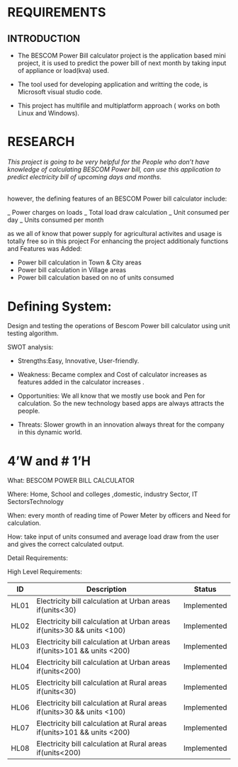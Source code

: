 # REQUIREMENTS

## INTRODUCTION

* The BESCOM Power Bill calculator project is the application based mini project, it is used to predict the power bill of next month by taking input of appliance or load(kva) used. 
* The tool used for developing application and writting  the code,  is Microsoft visual studio code. 

* This project has multifile and multiplatform approach ( works on both Linux and Windows).

# RESEARCH

###### This project is going to be very helpful for the People who don’t have  knowledge of calculating BESCOM Power bill, can use this application to predict electricity bill of upcoming days and months. 
however, the defining features of an BESCOM Power bill calculator include:

_ Power charges on loads
_ Total load draw calculation
_ Unit consumed per day
_ Units consumed per month

as we all of know that power supply for agricultural activites and usage is totally free so in this project 
For enhancing the project additionaly functions and Features was Added:

* Power bill calculation in Town & City areas
* Power bill calculation in Village areas
* Power bill calculation based on no of units consumed


# Defining System:

Design and testing the  operations of  Bescom Power bill calculator using unit testing algorithm.

SWOT analysis:

* Strengths:Easy, Innovative, User-friendly.

* Weakness: Became complex and Cost of calculator increases as features added in the calculator increases .

* Opportunities: We all know that we mostly use book and Pen for calculation. So the new technology based apps are always attracts the people.

* Threats: Slower growth in an innovation always threat for the company in this dynamic world.

# 4’W and # 1’H

What:  BESCOM POWER BILL CALCULATOR

Where: Home, School and colleges ,domestic, industry Sector, IT SectorsTechnology

When:  every month of reading time of Power Meter  by officers and  Need for calculation.

How: take input of units consumed and  average load draw from  the user and gives the correct calculated  output.

Detail Requirements:

High Level Requirements:

| ID	  | Description	                                                              |Status       |  
|-------|---------------------------------------------------------------------------|-------------|
| HL01	| Electricity bill calculation at Urban areas if(units<30)	                | Implemented |
| HL02	| Electricity bill calculation at Urban areas if(units>30 && units <100)	  | Implemented | 
| HL03	| Electricity bill calculation at Urban areas if(units>101 && units <200)	  | Implemented |
| HL04	| Electricity bill calculation at Urban areas if(units<200)                 |	Implemented |
| HL05	| Electricity bill calculation at Rural areas if(units<30)	                | Implemented |
| HL06	|Electricity bill calculation at Rural areas if(units>30 && units <100)	    | Implemented |
| HL07	| Electricity bill calculation at Rural areas if(units>101 && units <200)	  | Implemented |
| HL08	| Electricity bill calculation at Rural areas if(units<200)	                | Implemented |
